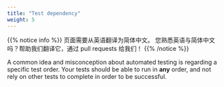 ```yaml
---
title: "Test dependency"
weight: 5
---
```


{{% notice info %}}
<i class="fas fa-language"></i> 页面需要从英语翻译为简体中文。
您熟悉英语与简体中文吗？帮助我们翻译它，通过 pull requests 给我们！
{{% /notice %}}

A common idea and misconception about automated testing is regarding a
specific test order. Your tests should be able to run in **any** order,
and not rely on other tests to complete in order to be successful.
